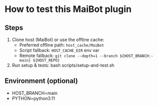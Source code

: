 # How to test this MaiBot plugin
## Steps
1. Clone host (MaiBot) or use the offline cache:
   - Preferred offline path: `host_cache/MaiBot`
   - Script fallback: `HOST_CACHE_DIR` env var
   - Remote fallback: `git clone --depth=1 --branch ${HOST_BRANCH:-main} ${HOST_REPO}`
2. Run setup & tests:
   bash scripts/setup-and-test.sh
## Environment (optional)
- HOST_BRANCH=main
- PYTHON=python3.11
